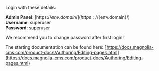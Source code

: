 Login with these details:

**Admin Panel**: [https://${env.domain}/](https://${env.domain}/)  
**Username**: superuser  
**Password**: superuser

We recommend you to change password after first login!

The starting documentation can be found here: [https://docs.magnolia-cms.com/product-docs/Authoring/Editing-pages.html](https://docs.magnolia-cms.com/product-docs/Authoring/Editing-pages.html)
